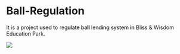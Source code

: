 # Ball-Regulation
It is a project used to regulate ball lending system in Bliss & Wisdom Education Park.


![](https://media.giphy.com/media/XzizrQu06xAQoODEXe/giphy.gif)